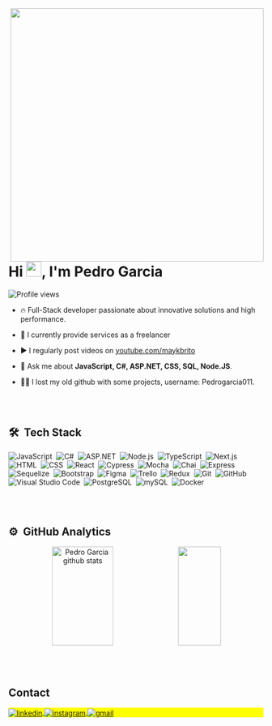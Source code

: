 <img align="right" height="500em" src="https://raw.githubusercontent.com/gist/PedroGarcia-dev/a99f8330d3e6a67a326020faad529a11/raw/1953050ca07f2c6400c1177ed7ac1315b8b03f5e/pedro.svg"/>
<h1 align="left">Hi <img src="https://raw.githubusercontent.com/kaueMarques/kaueMarques/master/hi.gif" height="30px">, I'm Pedro Garcia</h1>
<p align="left"> <img src="https://komarev.com/ghpvc/?username=PedroGarcia-dev&color=yellow" alt="Profile views" /> </p>

- 🔥 Full-Stack developer passionate about innovative solutions and high performance. 

- 🔭 I currently provide services as a freelancer

- ▶️ I regularly post videos on [youtube.com/maykbrito](https://youtube.com/maykbrito)

- 💬 Ask me about **JavaScript, C#, ASP.NET, CSS, SQL, Node.JS**.

- 👨‍💻 I lost my old github with some projects, username: Pedrogarcia011.

<br><br>

## 🛠 &nbsp;Tech Stack

![JavaScript](https://img.shields.io/badge/-JavaScript-05122A?style=flat&logo=javascript)&nbsp;
![C#](https://img.shields.io/badge/-CSharp-05122A?style=flat&logo=sharp)&nbsp;
![ASP.NET](https://img.shields.io/badge/-Asp.Net-05122A?style=flat&logo=.net)&nbsp;
![Node.js](https://img.shields.io/badge/-Node.js-05122A?style=flat&logo=node.js)&nbsp;
![TypeScript](https://img.shields.io/badge/-TypeScript-05122A?style=flat&logo=typescript)&nbsp;
![Next.js](https://img.shields.io/badge/-Next.js-05122A?style=flat&logo=next.js)&nbsp;
![HTML](https://img.shields.io/badge/-HTML-05122A?style=flat&logo=HTML5)&nbsp;
![CSS](https://img.shields.io/badge/-CSS-05122A?style=flat&logo=CSS3&logoColor=1572B6)&nbsp;
![React](https://img.shields.io/badge/-React-05122A?style=flat&logo=react)&nbsp;
![Cypress](https://img.shields.io/badge/-Cypress-05122A?style=flat&logo=cypress)&nbsp;
![Mocha](https://img.shields.io/badge/-Mocha-05122A?style=flat&logo=mocha)&nbsp;
![Chai](https://img.shields.io/badge/-Chai-05122A?style=flat&logo=chai)&nbsp;
![Express](https://img.shields.io/badge/-Express-05122A?style=flat&logo=express)&nbsp;
![Sequelize](https://img.shields.io/badge/-Sequelize-05122A?style=flat&logo=sequelize)&nbsp;
![Bootstrap](https://img.shields.io/badge/-Bootstrap-05122A?style=flat&logo=bootstrap)&nbsp;
![Figma](https://img.shields.io/badge/-Figma-05122A?style=flat&logo=figma)&nbsp;
![Trello](https://img.shields.io/badge/-Trello-05122A?style=flat&logo=trello)&nbsp;
![Redux](https://img.shields.io/badge/-Redux-05122A?style=flat&logo=redux)&nbsp;
![Git](https://img.shields.io/badge/-Git-05122A?style=flat&logo=git)&nbsp;
![GitHub](https://img.shields.io/badge/-GitHub-05122A?style=flat&logo=github)&nbsp;
![Visual Studio Code](https://img.shields.io/badge/-Visual%20Studio%20Code-05122A?style=flat&logo=visual-studio-code&logoColor=007ACC)&nbsp;
![PostgreSQL](https://img.shields.io/badge/-PostgreSQL-05122A?style=flat&logo=postgresql)&nbsp;
![mySQL](https://img.shields.io/badge/-MYsql-05122A?style=flat&logo=mysql)&nbsp;
![Docker](https://img.shields.io/badge/-Docker-05122A?style=flat&logo=docker)&nbsp;

<br><br>

## ⚙️ &nbsp;GitHub Analytics

<div align="center">  
  <img width="49%" height="195px" src="https://github-readme-stats.vercel.app/api?username=PedroGarcia-dev&show_icons=true&count_private=true&hide_border=true&title_color=00bfbf&icon_color=00bfbf&text_color=c9d1d9&bg_color=0d1117" alt="Pedro Garcia github stats" /> 
  <img width="41%" height="195px" src="https://github-readme-stats.vercel.app/api/top-langs/?username=PedroGarcia-dev&layout=compact&hide_border=true&title_color=00bfbf&text_color=00bfbf&bg_color=0d1117" />
</div>

<br><br>

## Contact

<p align="left" style="background:yellow">
<a href="https://linkedin.com/in/pedrogarciadev" target="_blank">
  <img align="center" src="https://img.shields.io/badge/-pedrogarciadev-05122A?style=flat&logo=linkedin" alt="linkedin"/>
</a>
<a href="https://instagram.com/pedrogarcia.dev" target="_blank">
 <img align="center" src="https://img.shields.io/badge/-pedrogarcia.dev-05122A?style=flat&logo=instagram" alt="instagram"/>
</a>
<a href="pedrohenrique9495garcia@gmail.com" target="_blank">
 <img align="center" src="https://img.shields.io/badge/-pedrogarcia-05122A?style=flat&logo=gmail" alt="gmail"/>
</a>
</p>
